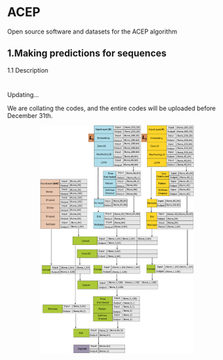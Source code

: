 # ACEP
Open source software and datasets for the ACEP algorithm

1.Making predictions for sequences
---
1.1 Description
#
 

Updating...

We are collating the codes, and the entire codes will be uploaded before December 31th.

<div align=center><img width="70%" height="70%" alt="Model_Structure" src="https://raw.githubusercontent.com/Fuhaoyi/ACEP/master/model_structure.png"/></div>

